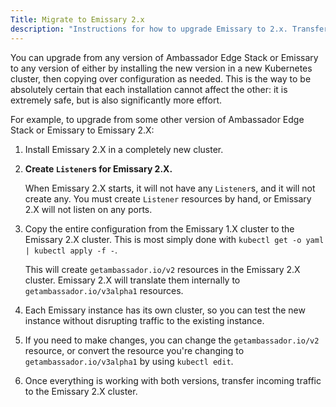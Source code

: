 ```yaml
---
Title: Migrate to Emissary 2.x
description: "Instructions for how to upgrade Emissary to 2.x. Transfer your current configuration of Ambassador Edge Stack or Emissary to 2.x."
---
```


You can upgrade from any version of Ambassador Edge Stack or Emissary to
any version of either by installing the new version in a new Kubernetes cluster,
then copying over configuration as needed. This is the way to be absolutely
certain that each installation cannot affect the other: it is extremely safe,
but is also significantly more effort.

For example, to upgrade from some other version of Ambassador Edge Stack or
Emissary to Emissary 2.X:

1. Install Emissary 2.X in a completely new cluster.

2. **Create `Listener`s for Emissary 2.X.**

   When Emissary 2.X starts, it will not have any `Listener`s, and it will not
   create any. You must create `Listener` resources by hand, or Emissary 2.X
   will not listen on any ports.

3. Copy the entire configuration from the Emissary 1.X cluster to the Emissary
   2.X cluster. This is most simply done with `kubectl get -o yaml | kubectl apply -f -`.

   This will create `getambassador.io/v2` resources in the Emissary 2.X cluster.
   Emissary 2.X will translate them internally to `getambassador.io/v3alpha1`
   resources.

4. Each Emissary instance has its own cluster, so you can test the new
   instance without disrupting traffic to the existing instance.

5. If you need to make changes, you can change the `getambassador.io/v2` resource, or convert the
   resource you're changing to `getambassador.io/v3alpha1` by using `kubectl edit`.

6. Once everything is working with both versions, transfer incoming traffic to the Emissary
   2.X cluster.
